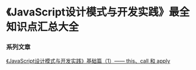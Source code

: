 # 《JavaScript设计模式与开发实践》最全知识点汇总大全

### 系列文章

[《JavaScript设计模式与开发实践》基础篇（1）—— this、call 和 apply](https://github.com/PatrickChou/Improve-code-quality/blob/master/book_Js_Design/this_call_apply.md)